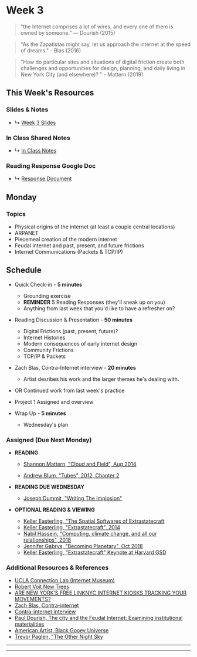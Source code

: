 # Week 3

> “the Internet comprises a lot of wires, and every one of them is owned by someone.” ― Dourish (2015)

> "As the Zapatistas might say, let us approach the internet at the speed of dreams." - Blas (2016)

> "How do particular sites and situations of digital friction create both challenges and opportunities for design, planning, and daily living in New York City (and elsewhere)? " - Mattern (2019)


## This Week's Resources

### Slides & Notes 
* ↳ [Week 3 Slides](https://docs.google.com/presentation/d/1JR-rBmvPWWQqtmdPRMmpYuWnZSnMkpCqZOZtVpuw-YA/edit?usp=sharing)
### In Class Shared Notes
* ↳ [In Class Notes](https://docs.google.com/document/d/1v2XqOosts9svJJ-VPiQWGzaDlGUvF5M6oRVBcvclF5c/edit?usp=sharing)
### Reading Response Google Doc
* ↳ [Response Document](https://docs.google.com/document/d/1bxzCl3ThtCbmegrYSj1Lctun7QHKK8tJAIiMKBz1zeQ/edit#heading=h.eozb93mznspp)

## Monday

### Topics
* Physical origins of the internet (at least a couple central locations)
* ARPANET
* Piecemeal creation of the modern internet
* Feudal Internet and past, present, and future frictions
* Internet Communications (Packets & TCP/IP)


## Schedule
* Quick Check-in - __5 minutes__
    * Grounding exercise
    * __REMINDER__ 5 Reading Responses (they'll sneak up on you)
    * Anything from last week that you'd like to have a refresher on?
* Reading Discussion & Presentation - __50 minutes__
    * Digital Frictions (past, present, future)?
    * Internet Histories
    * Modern consequences of early internet design
    * Community Frictions
    * TCP/IP & Packets
*  Zach Blas, Contra-Internet interview - __20 minutes__ 
    * Artist desribes his work and the larger themes he's dealing with.

* OR Continued work from last week's practice 
* Project 1 Assigned and overview
* Wrap Up -  __5 minutes__
    * Wednesday's plan

### Assigned (**Due Next Monday**)
* **READING**
    * [Shannon Mattern, "Cloud and Field", Aug 2014](https://placesjournal.org/article/cloud-and-field/)
 
    * [Andrew Blum, "Tubes", 2012, Chapter 2](https://bobcat.library.nyu.edu/primo-explore/fulldisplay?docid=nyu_aleph003634157&context=L&vid=NS2-NUI&lang=en_US&search_scope=default_scope&adaptor=Local%20Search%20Engine&tab=default_tab&query=any,contains,andrew%20blum%20tubes&offset=0)


* **READING DUE WEDNESDAY**

    * [Joseph Dummit, "Writing The Implosion"](https://journal.culanth.org/index.php/ca/article/view/ca29.2.09/301) 




* **OPTIONAL READING & VIEWING**
    * [Keller Easterling, "The Spatial Softwares of Extrastatecraft](https://placesjournal.org/article/zone-the-spatial-softwares-of-extrastatecraft/)
    * [Keller Easterling, "Extrastatecraft", 2014](https://www.are.na/block/2831126)
    * [Nabil Hassein, "Computing, climate change, and all our relationships", 2018](https://www.deconstructconf.com/2018/nabil-hassein-computing-climate-change-and-all-our-relationships)
    * [Jennifer Gabrys, "Becoming Planetary", Oct 2018](https://www.are.na/block/7025809)
    * [Keller Easterling, "Extrastatecraft" Keynote at Harvard GSD](https://www.youtube.com/watch?v=SaKoIP5qH8E&t=3433s)



### Additional Resources & References
* [UCLA Connection Lab (Internet Museum)](https://uclaconnectionlab.org/internet-museum/)
* [Robert Voit New Trees](http://www.robertvoit.com/bilder/serie4_new_trees/index.php?id=1)
* [ARE NEW YORK’S FREE LINKNYC INTERNET KIOSKS TRACKING YOUR MOVEMENTS?](https://theintercept.com/2018/09/08/linknyc-free-wifi-kiosks/)
* [Zach Blas, Contra-internet](https://zachblas.info/works/contra-internet/)
* [Contra-internet interview](https://www.youtube.com/watch?v=pjEzPQE6fuk)
* [Paul Dourish, The city and the Feudal Internet: Examining institutional materialities ](https://vimeo.com/110232068)
* [American Artist, Black Gooey Universe](https://americanartist.us/works/black-gooey-universe)
* [Trevor Paglen, "The Other Night Sky](https://paglen.studio/2020/05/22/the-other-night-sky/)


<hr>
<hr>
